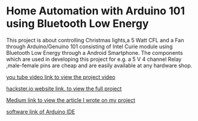# Home Automation with Arduino 101 using Bluetooth Low Energy 

This project is about controlling Christmas lights,a 5 Watt CFL and a Fan through Arduino/Genuino 101 
consisting of Intel Curie module using Bluetooth Low Energy through a Android Smartphone. The components
which are used in developing this project for e.g. a 5 V 4 channel Relay ,male-female pins are cheap and
are easily available at any hardware shop.


[you tube video link to view the project video](https://youtu.be/mqc7Q7PVntY)


[hackster.io website link, to view the full project](https://www.hackster.io/user50338573/home-automation-with-arduino-101-using-bluetooth-low-energy-b29e19)


[Medium link to view the article I wrote on my project](https://medium.com/@naveenmanwani/lets-make-home-automation-easy-831cda460412)


[software link of Arduino IDE](https://www.arduino.cc/en/Guide/Arduino101)
